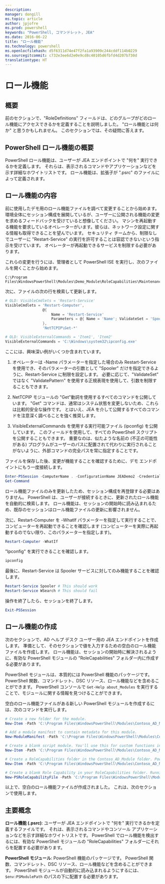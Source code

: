 ```yaml
---
description: 
manager: dongill
ms.topic: article
author: jpjofre
ms.prod: powershell
keywords: "PowerShell, コマンドレット, JEA"
ms.date: 2016-06-22
title: "ロール機能"
ms.technology: powershell
ms.openlocfilehash: d5f6311d74e47f2fa1a93909c244cddf114b0229
ms.sourcegitcommit: c732e3ee6d2e0e9cd8c40105d6fbfd4d207b730d
translationtype: HT
---
```

# <a name="role-capabilities"></a>ロール機能

## <a name="overview"></a>概要
前のセクションで、"RoleDefinitions" フィールドは、どのグループがどのロール機能にアクセスできるかを定義することを説明しました。
"ロール機能とは何か" と思うかもしれません。
このセクションでは、その疑問に答えます。  

## <a name="introducing-powershell-role-capabilities"></a>PowerShell ロール機能の概要
PowerShell ロール機能は、ユーザーが JEA エンドポイントで "何を" 実行できるかを定義します。
それらは、表示されるコマンドやアプリケーションなどを示す詳細なホワイトリストです。
ロール機能は、拡張子が ".psrc" のファイルによって定義されます。

## <a name="role-capability-contents"></a>ロール機能の内容
前に使用したデモ用のロール機能ファイルを調べて変更することから始めます。
環境全体にセッション構成を展開しているが、ユーザーに公開される機能の変更を求めるフィードバックを受けていると想像してください。
マシンを再起動する機能を要求しているオペレーターがいます。彼らは、ネットワーク設定に関する情報も取得できることを望んでいます。
セキュリティ チームから、制限なしでユーザーに "Restart-Service" の実行を許可することは容認できないという指示を受けています。
オペレーターが再起動できるサービスを制限する必要があります。

これらの変更を行うには、管理者として PowerShell ISE を実行し、次のファイルを開くことから始めます。

```
C:\Program Files\WindowsPowerShell\Modules\Demo_Module\RoleCapabilities\Maintenance.psrc
```

次に、ファイルの次の行を検索して更新します。

```PowerShell
# OLD: VisibleCmdlets = 'Restart-Service'
VisibleCmdlets = 'Restart-Computer',
                 @{
                     Name = 'Restart-Service'
                     Parameters = @{ Name = 'Name'; ValidateSet = 'Spooler' }
                 },
                 'NetTCPIP\Get-*'

# OLD: VisibleExternalCommands = 'Item1', 'Item2'
VisibleExternalCommands = 'C:\Windows\system32\ipconfig.exe'
```

ここには、興味深い例がいくつか含まれています。

1.  オペレーターは -Name パラメーターを指定した場合のみ Restart-Service を使用でき、そのパラメーターの引数として "Spooler" だけを指定できるように、Restart-Service に制限を設定します。
必要に応じて、"ValidateSet" ではなく "ValidatePattern" を使用する正規表現を使用して、引数を制限することもできます。

2.  NetTCPIP モジュールの "Get"動詞を使用するすべてのコマンドを公開しています。
"Get" コマンドは、通常はシステム状態を変更しないため、これらは比較的安全な操作です。
とはいえ、JEA を介して公開するすべてのコマンドを注意深く調べることを強く推奨します。

3.  VisibleExternalCommands を使用する実行可能ファイル (ipconfig) を公開しています。
このフィールドを使用して、すべての PowerShell スクリプトを公開することもできます。
重要なのは、似たような名前の (不正の可能性がある) プログラムがユーザーのパスに配置されて代わりに実行されることがないように、外部コマンドの完全パスを常に指定することです。

ファイルを保存した後、変更が機能することを確認するために、デモ エンドポイントにもう一度接続します。

```PowerShell
Enter-PSSession -ComputerName . -ConfigurationName JEADemo2 -Credential $NonAdminCred
Get-Command
```
ロール機能ファイルのみを更新したため、セッション構成を再登録する必要はありません。
PowerShell は、ユーザーが接続するときに、更新されたロール機能を自動的に検索します。
ロール機能は、セッションの開始時に読み込まれるため、既存のセッションはロール機能ファイルの更新に影響されません。

次に、Restart-Computer を -WhatIf パラメーターを指定して実行することで、コンピューターを再起動できることを確認します (コンピューターを実際に再起動するのでない限り、このパラメーターを指定します)。

```PowerShell
Restart-Computer -WhatIf
```

"Ipconfig" を実行できることを確認します。

```PowerShell
ipconfig
```

最後に、Restart-Service は Spooler サービスに対してのみ機能することを確認します。

```PowerShell
Restart-Service Spooler # This should work
Restart-Service WSearch # This should fail
```

操作を終了したら、セッションを終了します。

```PowerShell
Exit-PSSession
```

## <a name="role-capability-creation"></a>ロール機能の作成
次のセクションで、AD ヘルプ デスク ユーザー用の JEA エンドポイントを作成します。
準備として、そのセクションで値を入力するための空白のロール機能ファイルを作成します。
ロール機能は、セッションの開始時に解決されるように、有効な PowerShell モジュールの "RoleCapabilities" フォルダー内に作成する必要があります。

PowerShell モジュールは、本質的には PowerShell 機能のパッケージです。
PowerShell 関数、コマンドレット、DSC リソース、ロール機能などを含めることができます。
PowerShell コンソールで `Get-Help about_Modules` を実行することで、モジュールに関する情報を見つけることができます。

空白のロール機能ファイルがある新しい PowerShell モジュールを作成するには、次のコマンドを実行します。  

```PowerShell
# Create a new folder for the module.
New-Item -Path 'C:\Program Files\WindowsPowerShell\Modules\Contoso_AD_Module' -ItemType Directory

# Add a module manifest to contain metadata for this module.
New-ModuleManifest -Path 'C:\Program Files\WindowsPowerShell\Modules\Contoso_AD_Module\Contoso_AD_Module.psd1' -RootModule Contoso_AD_Module.psm1

# Create a blank script module. You'll use this for custom functions in the next section.
New-Item -Path 'C:\Program Files\WindowsPowerShell\Modules\Contoso_AD_Module\Contoso_AD_Module.psm1' -ItemType File

# Create a RoleCapabilities folder in the Contoso_AD_Module folder. PowerShell expects Role Capabilities to be located in a "RoleCapabilities" folder within a module.
New-Item -Path 'C:\Program Files\WindowsPowerShell\Modules\Contoso_AD_Module\RoleCapabilities' -ItemType Directory

# Create a blank Role Capability in your RoleCapabilities folder. Running this command without any additional parameters just creates a blank template.
New-PSRoleCapabilityFile -Path 'C:\Program Files\WindowsPowerShell\Modules\Contoso_AD_Module\RoleCapabilities\ADHelpDesk.psrc'
```

以上で、空白のロール機能ファイルが作成されました。
これは、次のセクションで使用します。

## <a name="key-concepts"></a>主要概念
**ロール機能 (.psrc)**: ユーザーが JEA エンドポイントで "何を" 実行できるかを定義するファイルです。
それは、表示されるコマンドやコンソール アプリケーションなどを示す詳細なホワイトリストです。
PowerShell でロール機能を検出するには、有効な PowerShell モジュールの "RoleCapabilities" フォルダーにそれらを配置する必要があります。

**PowerShell モジュール**: PowerShell 機能のパッケージです。
PowerShell 関数、コマンドレット、DSC リソース、ロール機能などを含めることができます。
PowerShell モジュールが自動的に読み込まれるようにするには、`$env:PSModulePath` のパスの下に配置する必要があります。

